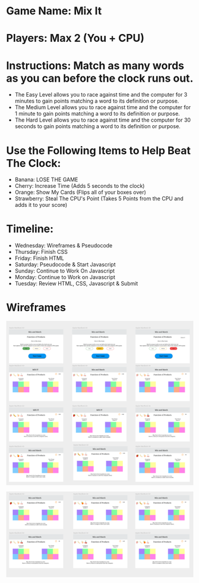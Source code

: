 # Game Name: Mix It
# Players: Max 2 (You + CPU) 
# Instructions: Match as many words as you can before the clock runs out. 
* The Easy Level allows you to race against time and the computer for 3 minutes to gain points matching a word to its definition or purpose.
* The Medium Level allows you to race against time and the computer for 1 minute to gain points matching a word to its definition or purpose.
* The Hard Level allows you to race against time and the computer for 30 seconds to gain points matching a word to its definition or purpose.
# Use the Following Items to Help Beat The Clock:
* Banana: LOSE THE GAME
* Cherry: Increase Time (Adds 5 seconds to the clock)
* Orange: Show My Cards (Flips all of your boxes over)
* Strawberry: Steal The CPU's Point (Takes 5 Points from the CPU and adds it to your score)

# Timeline:
* Wednesday: Wireframes & Pseudocode 
* Thursday: Finish CSS
* Friday: Finish HTML
* Saturday: Pseudocode & Start Javascript
* Sunday: Continue to Work On Javascript
* Monday: Continue to Work on Javascript
* Tuesday: Review HTML, CSS, Javascript & Submit

# Wireframes
![alt text](https://github.com/Thandi227/MixIT/blob/master/assets/Screen%20Shot%202020-03-11%20at%203.09.25%20PM.png "Logo Title Text 1")

![alt text](https://github.com/Thandi227/MixIT/blob/master/assets/Screen%20Shot%202020-03-11%20at%203.09.32%20PM.png "Logo Title Text 1")
